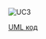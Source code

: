 ![UC3](http://www.plantuml.com/plantuml/proxy?idx=0&src=https://raw.githubusercontent.com/ip-85/System-Dynamics/master/Doc/UMLDiagrams/scenarios/user/Diagrams/UML/UC3.pu)

[UML код](https://github.com/ip-85/System-Dynamics/blob/master/Doc/UMLDiagrams/scenarios/user/Diagrams/UML/UC3.pu)
